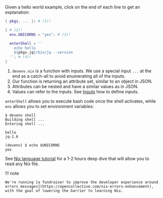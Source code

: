 Given a hello world example, click on the end of each line to get an explanation:

```nix title="devenv.nix"
{ pkgs, ... }: # (1)!

{ # (2)!
  env.UNICORNS = "yes"; # (3)!

  enterShell = ''
    echo hello
    ${pkgs.jq}/bin/jq --version
  ''; # (4)!
}
```

1. ``devenv.nix`` is a function with inputs. We use a special input ``...`` at the end as a catch-all to avoid enumerating all of the inputs.
2. Our function is returning an attribute set, similar to an object in JSON.
3. Attributes can be nested and have a similar values as in JSON.
4. Values can refer to the inputs. See [Inputs](inputs.md) how to define inputs.


``enterShell`` allows you to execute bash code once the shell activates, while ``env`` allows you to set environment variables:

```shell-session
$ devenv shell
Building shell ...
Entering shell ...

hello
jq-1.6

(devenv) $ echo $UNICORNS
yes
```




See [Nix language tutorial](https://nix.dev/tutorials/nix-language) for a 1-2 hours deep dive 
that will allow you to read any Nix file.

!!! note

    We're running [a fundraiser to improve the developer experience around errors messages](https://opencollective.com/nix-errors-enhancement), with the goal of lowering the barrier to learning Nix.
